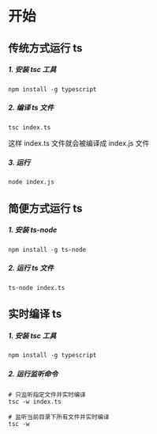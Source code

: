 # 开始

## 传统方式运行 ts

##### 1. 安装 tsc 工具

```shell
npm install -g typescript
```

##### 2. 编译 ts 文件

```shell
tsc index.ts
```

这样 index.ts 文件就会被编译成 index.js 文件

##### 3. 运行

```shell
node index.js
```

## 简便方式运行 ts

##### 1. 安装 ts-node

```shell
npm install -g ts-node
```

##### 2. 运行 ts 文件

```shell
ts-node index.ts
```

## 实时编译 ts

##### 1. 安装 tsc 工具

```shell
npm install -g typescript
```

##### 2. 运行监听命令

```shell
# 只监听指定文件并实时编译
tsc -w index.ts

# 监听当前目录下所有文件并实时编译
tsc -w
```
